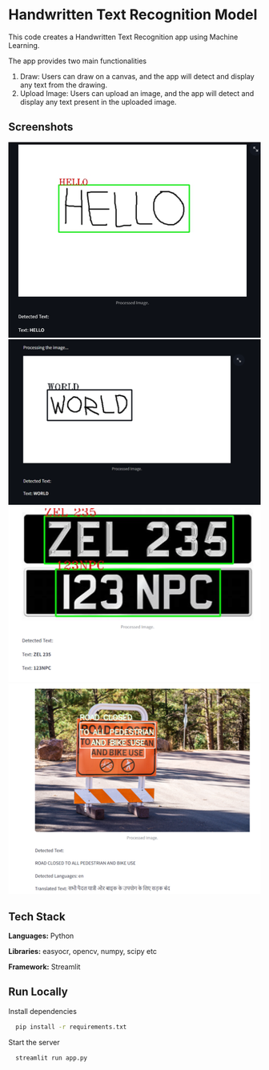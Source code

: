 
# Handwritten Text Recognition Model

This code creates a Handwritten Text Recognition app using Machine Learning.

The app provides two main functionalities
    
1. Draw: Users can draw on a canvas, and the app will detect and display any text from the drawing.
2. Upload Image: Users can upload an image, and the app will detect and display any text present in the uploaded image.


## Screenshots

![App Screenshot](RESULTS/OP5.png)
![App Screenshot](RESULTS/OP7.png)
![App Screenshot](RESULTS/OP2.png)
![App Screenshot](RESULTS/OP1.png)




## Tech Stack

**Languages:** Python

**Libraries:** easyocr, opencv, numpy, scipy etc

**Framework:** Streamlit


## Run Locally

Install dependencies

```bash
  pip install -r requirements.txt
```

Start the server

```bash
  streamlit run app.py
```


